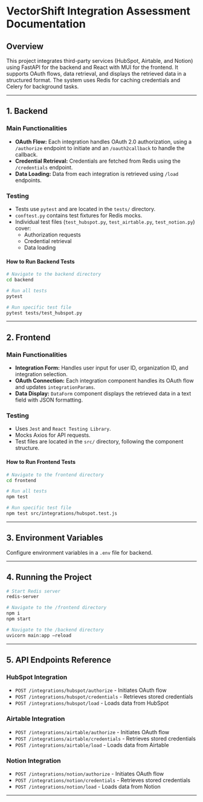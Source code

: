# **VectorShift Integration Assessment Documentation**

## **Overview**
This project integrates third-party services (HubSpot, Airtable, and Notion) using FastAPI for the backend and React with MUI for the frontend. It supports OAuth flows, data retrieval, and displays the retrieved data in a structured format. The system uses Redis for caching credentials and Celery for background tasks.

---

## **1. Backend**

### **Main Functionalities**
- **OAuth Flow:** Each integration handles OAuth 2.0 authorization, using a `/authorize` endpoint to initiate and an `/oauth2callback` to handle the callback.
- **Credential Retrieval:** Credentials are fetched from Redis using the `/credentials` endpoint.
- **Data Loading:** Data from each integration is retrieved using `/load` endpoints.

### **Testing**
- Tests use `pytest` and are located in the `tests/` directory.
- `conftest.py` contains test fixtures for Redis mocks.
- Individual test files (`test_hubspot.py`, `test_airtable.py`, `test_notion.py`) cover:
  - Authorization requests
  - Credential retrieval
  - Data loading

#### **How to Run Backend Tests**
```bash
# Navigate to the backend directory
cd backend

# Run all tests
pytest

# Run specific test file
pytest tests/test_hubspot.py
```

---

## **2. Frontend**

### **Main Functionalities**
- **Integration Form:** Handles user input for user ID, organization ID, and integration selection.
- **OAuth Connection:** Each integration component handles its OAuth flow and updates `integrationParams`.
- **Data Display:** `DataForm` component displays the retrieved data in a text field with JSON formatting.

### **Testing**
- Uses `Jest` and `React Testing Library`.
- Mocks Axios for API requests.
- Test files are located in the `src/` directory, following the component structure.

#### **How to Run Frontend Tests**
```bash
# Navigate to the frontend directory
cd frontend

# Run all tests
npm test

# Run specific test file
npm test src/integrations/hubspot.test.js
```

---

## **3. Environment Variables**
Configure environment variables in a `.env` file for backend.

---

## **4. Running the Project**

```bash
# Start Redis server
redis-server

# Navigate to the /frontend directory
npm i
npm start

# Navigate to the /backend directory
uvicorn main:app —reload
```

---

## **5. API Endpoints Reference**

### **HubSpot Integration**
- `POST /integrations/hubspot/authorize` - Initiates OAuth flow
- `POST /integrations/hubspot/credentials` - Retrieves stored credentials
- `POST /integrations/hubspot/load` - Loads data from HubSpot

### **Airtable Integration**
- `POST /integrations/airtable/authorize` - Initiates OAuth flow
- `POST /integrations/airtable/credentials` - Retrieves stored credentials
- `POST /integrations/airtable/load` - Loads data from Airtable

### **Notion Integration**
- `POST /integrations/notion/authorize` - Initiates OAuth flow
- `POST /integrations/notion/credentials` - Retrieves stored credentials
- `POST /integrations/notion/load` - Loads data from Notion

---


